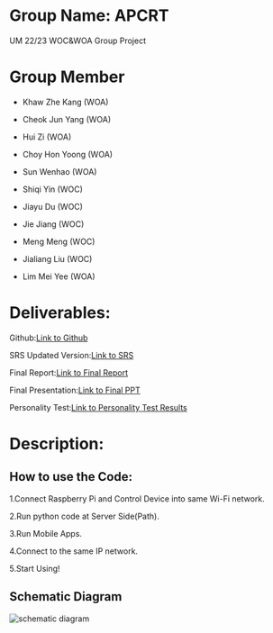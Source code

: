 # Group Name: APCRT
UM 22/23 WOC&amp;WOA Group Project
# Group Member 
- Khaw Zhe Kang (WOA)

- Cheok Jun Yang (WOA)

- Hui Zi (WOA)

- Choy Hon Yoong (WOA)

- Sun Wenhao (WOA)

- Shiqi Yin (WOC)

- Jiayu Du (WOC)

- Jie Jiang (WOC)

- Meng Meng (WOC)

- Jialiang Liu (WOC)

- Lim Mei Yee (WOA)


# Deliverables:
Github:[Link to Github](https://github.com/khawzk/APCRT)

SRS Updated Version:[Link to SRS](https://docs.google.com/document/d/1aeNZ4wTOU638THBkRibN4lZSz_xdL-RwSOWbXxv-EOo/edit?usp=sharing)

Final Report:[Link to Final Report](https://docs.google.com/document/d/1X_rJUdVo2zp16W4-xh7Hi2c49kazBoBjqOIzAwe6stE/edit?usp=sharing)

Final Presentation:[Link to Final PPT](https://docs.google.com/presentation/d/1kSS2e1fDrstckYmUJUvtUW9S2_U1aeqB/edit?usp=sharing&ouid=104805441040835272476&rtpof=true&sd=true)

Personality Test:[Link to Personality Test Results](https://github.com/khawzk/APCRT/tree/main/personality-test)

# Description:
## How to use the Code:
1.Connect Raspberry Pi and Control Device into same Wi-Fi network.

2.Run python code at Server Side(Path).

3.Run Mobile Apps.

4.Connect to the same IP network.

5.Start Using!


## Schematic Diagram

![schematic diagram](https://user-images.githubusercontent.com/9064677/220630308-2f3ca291-c3c4-4ae4-88e9-070d10d68088.png)

